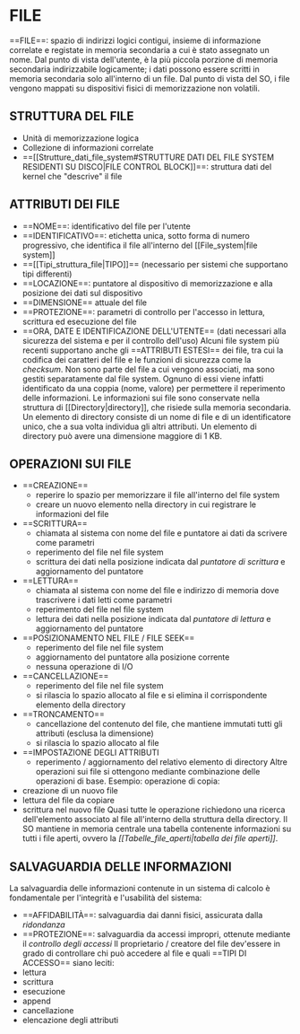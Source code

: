 # FILE
==FILE==: spazio di indirizzi logici contigui, insieme di informazione correlate e registate in memoria secondaria a cui è stato assegnato un nome.
Dal punto di vista dell'utente, è la più piccola porzione di memoria secondaria indirizzabile logicamente; i dati possono essere scritti in memoria secondaria solo all'interno di un file.
Dal punto di vista del SO, i file vengono mappati su dispositivi fisici di memorizzazione non volatili.

## STRUTTURA DEL FILE
- Unità di memorizzazione logica
- Collezione di informazioni correlate
- ==[[Strutture_dati_file_system#STRUTTURE DATI DEL FILE SYSTEM RESIDENTI SU DISCO|FILE CONTROL BLOCK]]==: struttura dati del kernel che "descrive" il file

## ATTRIBUTI DEI FILE
- ==NOME==: identificativo del file per l'utente
- ==IDENTIFICATIVO==: etichetta unica, sotto forma di numero progressivo, che identifica il file all'interno del [[File_system|file system]]
- ==[[Tipi_struttura_file|TIPO]]== (necessario per sistemi che supportano tipi differenti)
- ==LOCAZIONE==: puntatore al dispositivo di memorizzazione e alla posizione dei dati sul dispositivo
- ==DIMENSIONE== attuale del file
- ==PROTEZIONE==: parametri di controllo per l'accesso in lettura, scrittura ed esecuzione del file
- ==ORA, DATE E IDENTIFICAZIONE DELL'UTENTE== (dati necessari alla sicurezza del sistema e per il controllo dell'uso)
Alcuni file system più recenti supportano anche gli ==ATTRIBUTI ESTESI== dei file, tra cui la codifica dei caratteri del file e le funzioni di sicurezza come la _checksum_. Non sono parte del file a cui vengono associati, ma sono gestiti separatamente dal file system. Ognuno di essi viene infatti identificato da una coppia (nome, valore) per permettere il reperimento delle informazioni.
Le informazioni sui file sono conservate nella struttura di [[Directory|directory]], che risiede sulla memoria secondaria. Un elemento di directory consiste di un nome di file e di un identificatore unico, che a sua volta individua gli altri attributi. Un elemento di directory può avere una dimensione maggiore di 1 KB.

## OPERAZIONI SUI FILE
- ==CREAZIONE==
	- reperire lo spazio per memorizzare il file all'interno del file system
	- creare un nuovo elemento nella directory in cui registrare le informazioni del file
- ==SCRITTURA==
	- chiamata al sistema con nome del file e puntatore ai dati da scrivere come parametri
	- reperimento del file nel file system
	- scrittura dei dati nella posizione indicata dal _puntatore di scrittura_ e aggiornamento del puntatore
- ==LETTURA==
	- chiamata al sistema con nome del file e indirizzo di memoria dove trascrivere i dati letti come parametri
	- reperimento del file nel file system
	- lettura dei dati nella posizione indicata dal _puntatore di lettura_ e aggiornamento del puntatore
- ==POSIZIONAMENTO NEL FILE / FILE SEEK==
	- reperimento del file nel file system
	- aggiornamento del puntatore alla posizione corrente
	- nessuna operazione di I/O
- ==CANCELLAZIONE==
	- reperimento del file nel file system
	- si rilascia lo spazio allocato al file e si elimina il corrispondente elemento della directory
- ==TRONCAMENTO==
	- cancellazione del contenuto del file, che mantiene immutati tutti gli attributi (esclusa la dimensione)
	- si rilascia lo spazio allocato al file
- ==IMPOSTAZIONE DEGLI ATTRIBUTI
	- reperimento / aggiornamento del relativo elemento di directory
Altre operazioni sui file si ottengono mediante combinazione delle operazioni di base. Esempio: operazione di copia:
- creazione di un nuovo file
- lettura del file da copiare
- scrittura nel nuovo file
Quasi tutte le operazione richiedono una ricerca dell'elemento associato al file all'interno della struttura della directory. Il SO mantiene in memoria centrale una tabella contenente informazioni su tutti i file aperti, ovvero la _[[Tabelle_file_aperti|tabella dei file aperti]]_.

## SALVAGUARDIA DELLE INFORMAZIONI
La salvaguardia delle informazioni contenute in un sistema di calcolo è fondamentale per l'integrità e l'usabilità del sistema:
- ==AFFIDABILITÀ==: salvaguardia dai danni fisici, assicurata dalla _ridondanza_
- ==PROTEZIONE==: salvaguardia da accessi impropri, ottenute mediante il _controllo degli accessi_
Il proprietario / creatore del file dev'essere in grado di controllare chi può accedere al file e quali ==TIPI DI ACCESSO== siano leciti:
- lettura
- scrittura
- esecuzione
- append
- cancellazione
- elencazione degli attributi